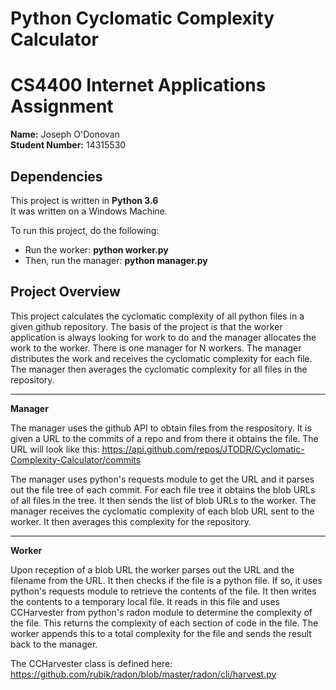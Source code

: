 # Python Cyclomatic Complexity Calculator
# CS4400 Internet Applications Assignment
**Name:** Joseph O'Donovan  
**Student Number:** 14315530

## Dependencies
This project is written in **Python 3.6**  
It was written on a Windows Machine.

To run this project, do the following:

* Run the worker: **python worker.py**
* Then, run the manager: **python manager.py**


## Project Overview
This project calculates the cyclomatic complexity of all python files in a given github repository. The basis of the project is that the worker application is always looking for work to do and the manager allocates the work to the worker. There is one manager for N workers. The manager distributes the work and receives the cyclomatic complexity for each file. The manager then averages the cyclomatic complexity for all files in the repository. 

----

**Manager**

The manager uses the github API to obtain files from the respository. It is given a URL to the commits of a repo and from there it obtains the file. The URL will look like this: https://api.github.com/repos/JTODR/Cyclomatic-Complexity-Calculator/commits

The manager uses python's requests module to get the URL and it parses out the file tree of each commit. For each file tree it obtains the blob URLs of all files in the tree. It then sends the list of blob URLs to the worker. The manager receives the cyclomatic complexity of each blob URL sent to the worker. It then averages this complexity for the repository.


----

**Worker**

Upon reception of a blob URL the worker parses out the URL and the filename from the URL. It then checks if the file is a python file. If so, it uses python's requests module to retrieve the contents of the file. It then writes the contents to a temporary local file. It reads in this file and uses CCHarvester from python's radon module to determine the complexity of the file. This returns the complexity of each section of code in the file. The worker appends this to a total complexity for the file and sends the result back to the manager. 

The CCHarvester class is defined here: https://github.com/rubik/radon/blob/master/radon/cli/harvest.py